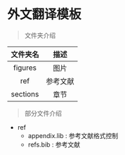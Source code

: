 # 外文翻译模板

> 文件夹介绍

|文件夹名|描述|
|:--:|:--:|
|figures| 图片|
|ref|参考文献|
|sections| 章节|

> 部分文件介绍

* ref
  * appendix.lib : 参考文献格式控制
  * refs.bib : 参考文献


